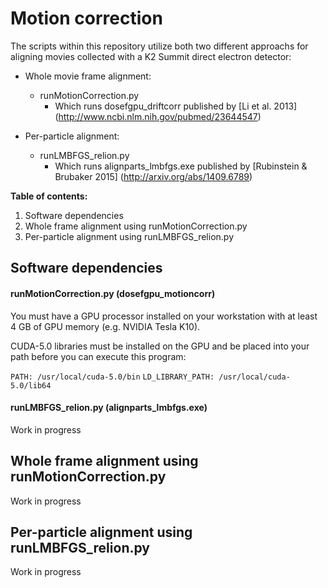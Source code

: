 # Motion correction

The scripts within this repository utilize both two different approachs for aligning movies collected with a K2 Summit direct electron detector: 

* Whole movie frame alignment:
  * runMotionCorrection.py
     * Which runs dosefgpu_driftcorr published by [Li et al. 2013]  (http://www.ncbi.nlm.nih.gov/pubmed/23644547) 

* Per-particle alignment: 
  * runLMBFGS_relion.py
     * Which runs alignparts_lmbfgs.exe published by [Rubinstein & Brubaker 2015] (http://arxiv.org/abs/1409.6789)

__Table of contents:__

1. Software dependencies 
2. Whole frame alignment using runMotionCorrection.py
3. Per-particle alignment using runLMBFGS_relion.py

## Software dependencies

#### runMotionCorrection.py (dosefgpu_motioncorr)

You must have a GPU processor installed on your workstation with at least 4 GB of GPU memory (e.g. NVIDIA Tesla K10).

CUDA-5.0 libraries must be installed on the GPU and be placed into your path before you can execute this program:

```PATH: /usr/local/cuda-5.0/bin```
```LD_LIBRARY_PATH: /usr/local/cuda-5.0/lib64```

#### runLMBFGS_relion.py (alignparts_lmbfgs.exe)

Work in progress

## Whole frame alignment using runMotionCorrection.py

Work in progress

## Per-particle alignment using runLMBFGS_relion.py

Work in progress
